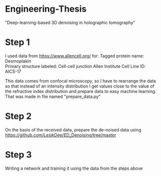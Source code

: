 # Engineering-Thesis
"Deep-learning-based 3D denoising in holographic tomography"
# Step 1
I used data from https://www.allencell.org/ for: 
  Tagged protein name: Desmoplakin    
  Primary structure labeled: Cell-cell junction
  Allen Institute Cell Line ID: AICS-17

This data comes from confocal microscopy, so I have to rearrange the data so that instead of an intensity distribution I get values close to the value of the refractive index distribution and prepare data to easy machine learning. That was made in file named "prepare_data.py"

# Step 2
On the basis of the received data, prepare the de-noised data using https://github.com/LesikDee/ED_Denoising/tree/master

# Step 3
Writing a network and training it using the data from the steps above
